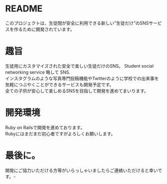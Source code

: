 # README

このプロジェクトは、生徒間が安全に利用できる新しい”生徒だけ”のSNSサービスを作るために開発されています。  

# 趣旨
生徒用にカスタマイズされた安全で楽しい生徒だけのSNS。 Student social networking service 略して SNS.  
インスタグラムのような写真専門投稿機能やTwitterのように学校での出来事を気軽につぶやくことができるサービスも開発予定です。  
全ての子供が安心して楽しめるSNSを目指して開発を進めてまいります。

# 開発環境
Ruby on Railsで開発を進めております。  
Rubyにはまだまだ初心者ですがよろしくお願いします。  

# 最後に。
開発にご協力いただける方等がいらっしゃいましたらご連絡いただけると幸いです。-  